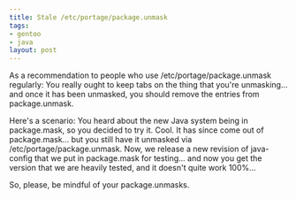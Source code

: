 ```yaml
--- 
title: Stale /etc/portage/package.unmask
tags: 
- gentoo
- java
layout: post
---
```


As a recommendation to people who use /etc/portage/package.unmask regularly: You really ought to keep tabs on the thing that you're unmasking... and once it has been unmasked, you should remove the entries from package.unmask.

Here's a scenario: You heard about the new Java system being in package.mask, so you decided to try it. Cool. It has since come out of package.mask... but you still have it unmasked via /etc/portage/package.unmask. Now, we release a new revision of java-config that we put in package.mask for testing... and now you get the version that we are heavily tested, and it doesn't quite work 100%...

So, please, be mindful of your package.unmasks.
